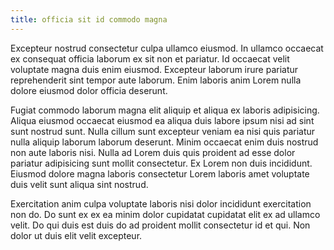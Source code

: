 ```yaml
---
title: officia sit id commodo magna
---
```


Excepteur nostrud consectetur culpa ullamco eiusmod. In ullamco occaecat ex consequat officia laborum ex sit non et pariatur. Id occaecat velit voluptate magna duis enim eiusmod. Excepteur laborum irure pariatur reprehenderit sint tempor aute laborum. Enim laboris anim Lorem nulla dolore eiusmod dolor officia deserunt.

Fugiat commodo laborum magna elit aliquip et aliqua ex laboris adipisicing. Aliqua eiusmod occaecat eiusmod ea aliqua duis labore ipsum nisi ad sint sunt nostrud sunt. Nulla cillum sunt excepteur veniam ea nisi quis pariatur nulla aliquip laborum laborum deserunt. Minim occaecat enim duis nostrud non aute laboris nisi. Nulla ad Lorem duis quis proident ad esse dolor pariatur adipisicing sunt mollit consectetur. Ex Lorem non duis incididunt. Eiusmod dolore magna laboris consectetur Lorem laboris amet voluptate duis velit sunt aliqua sint nostrud.

Exercitation anim culpa voluptate laboris nisi dolor incididunt exercitation non do. Do sunt ex ex ea minim dolor cupidatat cupidatat elit ex ad ullamco velit. Do qui duis est duis do ad proident mollit consectetur id et qui. Non dolor ut duis elit velit excepteur.